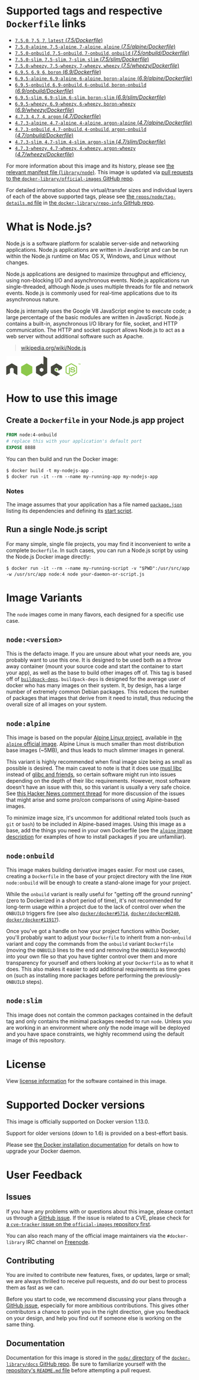 # Supported tags and respective `Dockerfile` links

-	[`7.5.0`, `7.5`, `7`, `latest` (*7.5/Dockerfile*)](https://github.com/nodejs/docker-node/blob/90d5e3df903b830d039d3fe8f30e3a62395db37e/7.5/Dockerfile)
-	[`7.5.0-alpine`, `7.5-alpine`, `7-alpine`, `alpine` (*7.5/alpine/Dockerfile*)](https://github.com/nodejs/docker-node/blob/90d5e3df903b830d039d3fe8f30e3a62395db37e/7.5/alpine/Dockerfile)
-	[`7.5.0-onbuild`, `7.5-onbuild`, `7-onbuild`, `onbuild` (*7.5/onbuild/Dockerfile*)](https://github.com/nodejs/docker-node/blob/90d5e3df903b830d039d3fe8f30e3a62395db37e/7.5/onbuild/Dockerfile)
-	[`7.5.0-slim`, `7.5-slim`, `7-slim`, `slim` (*7.5/slim/Dockerfile*)](https://github.com/nodejs/docker-node/blob/90d5e3df903b830d039d3fe8f30e3a62395db37e/7.5/slim/Dockerfile)
-	[`7.5.0-wheezy`, `7.5-wheezy`, `7-wheezy`, `wheezy` (*7.5/wheezy/Dockerfile*)](https://github.com/nodejs/docker-node/blob/90d5e3df903b830d039d3fe8f30e3a62395db37e/7.5/wheezy/Dockerfile)
-	[`6.9.5`, `6.9`, `6`, `boron` (*6.9/Dockerfile*)](https://github.com/nodejs/docker-node/blob/3b038b8a1ac8f65e3d368bedb9f979884342fdcb/6.9/Dockerfile)
-	[`6.9.5-alpine`, `6.9-alpine`, `6-alpine`, `boron-alpine` (*6.9/alpine/Dockerfile*)](https://github.com/nodejs/docker-node/blob/3b038b8a1ac8f65e3d368bedb9f979884342fdcb/6.9/alpine/Dockerfile)
-	[`6.9.5-onbuild`, `6.9-onbuild`, `6-onbuild`, `boron-onbuild` (*6.9/onbuild/Dockerfile*)](https://github.com/nodejs/docker-node/blob/3b038b8a1ac8f65e3d368bedb9f979884342fdcb/6.9/onbuild/Dockerfile)
-	[`6.9.5-slim`, `6.9-slim`, `6-slim`, `boron-slim` (*6.9/slim/Dockerfile*)](https://github.com/nodejs/docker-node/blob/3b038b8a1ac8f65e3d368bedb9f979884342fdcb/6.9/slim/Dockerfile)
-	[`6.9.5-wheezy`, `6.9-wheezy`, `6-wheezy`, `boron-wheezy` (*6.9/wheezy/Dockerfile*)](https://github.com/nodejs/docker-node/blob/3b038b8a1ac8f65e3d368bedb9f979884342fdcb/6.9/wheezy/Dockerfile)
-	[`4.7.3`, `4.7`, `4`, `argon` (*4.7/Dockerfile*)](https://github.com/nodejs/docker-node/blob/3b038b8a1ac8f65e3d368bedb9f979884342fdcb/4.7/Dockerfile)
-	[`4.7.3-alpine`, `4.7-alpine`, `4-alpine`, `argon-alpine` (*4.7/alpine/Dockerfile*)](https://github.com/nodejs/docker-node/blob/3b038b8a1ac8f65e3d368bedb9f979884342fdcb/4.7/alpine/Dockerfile)
-	[`4.7.3-onbuild`, `4.7-onbuild`, `4-onbuild`, `argon-onbuild` (*4.7/onbuild/Dockerfile*)](https://github.com/nodejs/docker-node/blob/3b038b8a1ac8f65e3d368bedb9f979884342fdcb/4.7/onbuild/Dockerfile)
-	[`4.7.3-slim`, `4.7-slim`, `4-slim`, `argon-slim` (*4.7/slim/Dockerfile*)](https://github.com/nodejs/docker-node/blob/3b038b8a1ac8f65e3d368bedb9f979884342fdcb/4.7/slim/Dockerfile)
-	[`4.7.3-wheezy`, `4.7-wheezy`, `4-wheezy`, `argon-wheezy` (*4.7/wheezy/Dockerfile*)](https://github.com/nodejs/docker-node/blob/3b038b8a1ac8f65e3d368bedb9f979884342fdcb/4.7/wheezy/Dockerfile)

For more information about this image and its history, please see [the relevant manifest file (`library/node`)](https://github.com/docker-library/official-images/blob/master/library/node). This image is updated via [pull requests to the `docker-library/official-images` GitHub repo](https://github.com/docker-library/official-images/pulls?q=label%3Alibrary%2Fnode).

For detailed information about the virtual/transfer sizes and individual layers of each of the above supported tags, please see [the `repos/node/tag-details.md` file](https://github.com/docker-library/repo-info/blob/master/repos/node/tag-details.md) in [the `docker-library/repo-info` GitHub repo](https://github.com/docker-library/repo-info).

# What is Node.js?

Node.js is a software platform for scalable server-side and networking applications. Node.js applications are written in JavaScript and can be run within the Node.js runtime on Mac OS X, Windows, and Linux without changes.

Node.js applications are designed to maximize throughput and efficiency, using non-blocking I/O and asynchronous events. Node.js applications run single-threaded, although Node.js uses multiple threads for file and network events. Node.js is commonly used for real-time applications due to its asynchronous nature.

Node.js internally uses the Google V8 JavaScript engine to execute code; a large percentage of the basic modules are written in JavaScript. Node.js contains a built-in, asynchronous I/O library for file, socket, and HTTP communication. The HTTP and socket support allows Node.js to act as a web server without additional software such as Apache.

> [wikipedia.org/wiki/Node.js](https://en.wikipedia.org/wiki/Node.js)

![logo](https://raw.githubusercontent.com/docker-library/docs/01c12653951b2fe592c1f93a13b4e289ada0e3a1/node/logo.png)

# How to use this image

## Create a `Dockerfile` in your Node.js app project

```dockerfile
FROM node:4-onbuild
# replace this with your application's default port
EXPOSE 8888
```

You can then build and run the Docker image:

```console
$ docker build -t my-nodejs-app .
$ docker run -it --rm --name my-running-app my-nodejs-app
```

### Notes

The image assumes that your application has a file named [`package.json`](https://docs.npmjs.com/files/package.json) listing its dependencies and defining its [start script](https://docs.npmjs.com/misc/scripts#default-values).

## Run a single Node.js script

For many simple, single file projects, you may find it inconvenient to write a complete `Dockerfile`. In such cases, you can run a Node.js script by using the Node.js Docker image directly:

```console
$ docker run -it --rm --name my-running-script -v "$PWD":/usr/src/app -w /usr/src/app node:4 node your-daemon-or-script.js
```

# Image Variants

The `node` images come in many flavors, each designed for a specific use case.

## `node:<version>`

This is the defacto image. If you are unsure about what your needs are, you probably want to use this one. It is designed to be used both as a throw away container (mount your source code and start the container to start your app), as well as the base to build other images off of. This tag is based off of [`buildpack-deps`](https://registry.hub.docker.com/_/buildpack-deps/). `buildpack-deps` is designed for the average user of docker who has many images on their system. It, by design, has a large number of extremely common Debian packages. This reduces the number of packages that images that derive from it need to install, thus reducing the overall size of all images on your system.

## `node:alpine`

This image is based on the popular [Alpine Linux project](http://alpinelinux.org), available in [the `alpine` official image](https://hub.docker.com/_/alpine). Alpine Linux is much smaller than most distribution base images (~5MB), and thus leads to much slimmer images in general.

This variant is highly recommended when final image size being as small as possible is desired. The main caveat to note is that it does use [musl libc](http://www.musl-libc.org) instead of [glibc and friends](http://www.etalabs.net/compare_libcs.html), so certain software might run into issues depending on the depth of their libc requirements. However, most software doesn't have an issue with this, so this variant is usually a very safe choice. See [this Hacker News comment thread](https://news.ycombinator.com/item?id=10782897) for more discussion of the issues that might arise and some pro/con comparisons of using Alpine-based images.

To minimize image size, it's uncommon for additional related tools (such as `git` or `bash`) to be included in Alpine-based images. Using this image as a base, add the things you need in your own Dockerfile (see the [`alpine` image description](https://hub.docker.com/_/alpine/) for examples of how to install packages if you are unfamiliar).

## `node:onbuild`

This image makes building derivative images easier. For most use cases, creating a `Dockerfile` in the base of your project directory with the line `FROM node:onbuild` will be enough to create a stand-alone image for your project.

While the `onbuild` variant is really useful for "getting off the ground running" (zero to Dockerized in a short period of time), it's not recommended for long-term usage within a project due to the lack of control over *when* the `ONBUILD` triggers fire (see also [`docker/docker#5714`](https://github.com/docker/docker/issues/5714), [`docker/docker#8240`](https://github.com/docker/docker/issues/8240), [`docker/docker#11917`](https://github.com/docker/docker/issues/11917)).

Once you've got a handle on how your project functions within Docker, you'll probably want to adjust your `Dockerfile` to inherit from a non-`onbuild` variant and copy the commands from the `onbuild` variant `Dockerfile` (moving the `ONBUILD` lines to the end and removing the `ONBUILD` keywords) into your own file so that you have tighter control over them and more transparency for yourself and others looking at your `Dockerfile` as to what it does. This also makes it easier to add additional requirements as time goes on (such as installing more packages before performing the previously-`ONBUILD` steps).

## `node:slim`

This image does not contain the common packages contained in the default tag and only contains the minimal packages needed to run `node`. Unless you are working in an environment where *only* the node image will be deployed and you have space constraints, we highly recommend using the default image of this repository.

# License

View [license information](https://github.com/joyent/node/blob/master/LICENSE) for the software contained in this image.

# Supported Docker versions

This image is officially supported on Docker version 1.13.0.

Support for older versions (down to 1.6) is provided on a best-effort basis.

Please see [the Docker installation documentation](https://docs.docker.com/installation/) for details on how to upgrade your Docker daemon.

# User Feedback

## Issues

If you have any problems with or questions about this image, please contact us through a [GitHub issue](https://github.com/nodejs/docker-node/issues). If the issue is related to a CVE, please check for [a `cve-tracker` issue on the `official-images` repository first](https://github.com/docker-library/official-images/issues?q=label%3Acve-tracker).

You can also reach many of the official image maintainers via the `#docker-library` IRC channel on [Freenode](https://freenode.net).

## Contributing

You are invited to contribute new features, fixes, or updates, large or small; we are always thrilled to receive pull requests, and do our best to process them as fast as we can.

Before you start to code, we recommend discussing your plans through a [GitHub issue](https://github.com/nodejs/docker-node/issues), especially for more ambitious contributions. This gives other contributors a chance to point you in the right direction, give you feedback on your design, and help you find out if someone else is working on the same thing.

## Documentation

Documentation for this image is stored in the [`node/` directory](https://github.com/docker-library/docs/tree/master/node) of the [`docker-library/docs` GitHub repo](https://github.com/docker-library/docs). Be sure to familiarize yourself with the [repository's `README.md` file](https://github.com/docker-library/docs/blob/master/README.md) before attempting a pull request.
